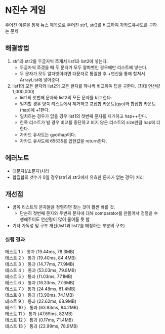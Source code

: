 # N진수 게임
주어진 이론을 통해 뉴스 제목으로 주어진 str1, str2를 비교하여 자카드유사도를 구하는 문제

## 해결방법
1. str1과 str2를 두글자씩 쪼개서 list1과 list2에 넣는다.
    - 두글자씩 쪼갰을 때 두 문자가 모두 알파벳인 경우에만 리스트에 넣는다.
    - 두 문자가 모두 알파벳이라면 대문자로 통일한 후 +연산을 통해 합쳐서 ArrayList<String>에 넣어준다.
2. list1의 모든 글자와 list2의 모든 글자를 하나씩 비교하여 답을 구한다. (최대 연산량 1,000,000)
    - list1의 첫번째 문자와 list2의 모든 문자를 비교한다.
    - 일치할 경우 양쪽 리스트에서 제거하고 교집합 카운트(gyo)와 합집합 카운트(hap)에 +1한다.
    - 일치하는 경우가 없을 경우 list1의 첫번째 문자를 제거하고 hap++한다.
    - 한쪽 리스트가 빌 경우 비교를 중단하고 비지 않은 리스트의 size만큼 hap에 더한다.
    - 자카드 유사도는 gyo/hap이다.
    - 자카드 유사도에 65535를 곱한값을 return한다.

## 에러노트
- 대문자(/소문자)처리
- 합집합의 갯수가 0일 경우(str1과 str2에서 유효한 문자가 없는 경우) 처리

## 개선점
- 양쪽 리스트의 문자들을 정렬하면 찾는 것이 훨씬 빠를 것.
    - 단순히 첫번째 문자와 두번째 문자에 대해 comparator를 만들어서 정렬을 수행해주어도 연산량이 많이 줄어들 듯 함
- 기타 가독성 및 구조 개선(list1과 list2를 매칭하는 부분의 구조)

### 실행 결과
테스트 1 〉	통과 (19.44ms, 78.3MB)<br>
테스트 2 〉	통과 (19.40ms, 84.4MB)<br>
테스트 3 〉	통과 (14.77ms, 77.9MB)<br>
테스트 4 〉	통과 (53.03ms, 79.8MB)<br>
테스트 5 〉	통과 (11.03ms, 77.1MB)<br>
테스트 6 〉	통과 (16.33ms, 77.6MB)<br>
테스트 7 〉	통과 (24.48ms, 81.4MB)<br>
테스트 8 〉	통과 (13.90ms, 74.1MB)<br>
테스트 9 〉	통과 (22.62ms, 68.9MB)<br>
테스트 10 〉	통과 (63.83ms, 84.2MB)<br>
테스트 11 〉	통과 (47.69ms, 82MB)<br>
테스트 12 〉	통과 (0.17ms, 71.4MB)<br>
테스트 13 〉	통과 (22.99ms, 78.9MB)<br>

